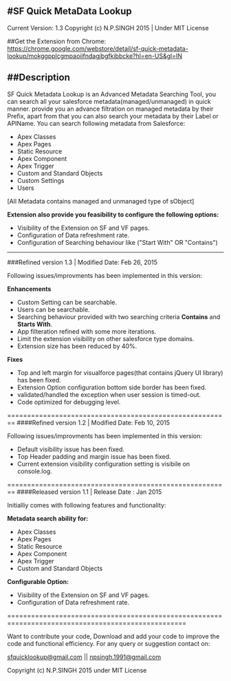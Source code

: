 #SF Quick MetaData Lookup
-------------------------------------
Current Version: 1.3
Copyright (c) N.P.SINGH 2015 | Under MIT License

##Get the Extension from Chrome:
https://chrome.google.com/webstore/detail/sf-quick-metadata-lookup/mokggpplcgmpaoijfndagjbgfkibbcke?hl=en-US&gl=IN

##Description
---------------------------------
SF Quick Metadata Lookup is an Advanced Metadata Searching Tool, you can search all your salesforce metadata(managed/unmanaged) in quick manner. provide you an advance filtration on managed metadata by their Prefix, apart from that you can also search your metadata by their Label or APIName. You can search following metadata from Salesforce:

* Apex Classes
* Apex Pages
* Static Resource
* Apex Component
* Apex Trigger
* Custom and Standard Objects
* Custom Settings
* Users

[All Metadata contains managed and unmanaged type of sObject]

**Extension also provide you feasibility to configure the following options:**
* Visibility of the Extension on SF and VF pages.
* Configuration of Data refreshment rate.
* Configuration of Searching behaviour like ("Start With" OR "Contains")

---------------------------------
###Refined version 1.3    |          Modified Date: Feb 26, 2015

Following issues/improvments has been implemented in this version:

**Enhancements**
* Custom Setting can be searchable.
* Users can be searchable.
* Searching behaviour provided with two searching criteria **Contains** and **Starts With**.
* App filteration refined with some more iterations.
* Limit the extension visibility on other salesforce type domains.
* Extension size has been reduced by 40%.

**Fixes**

* Top and left margin for visualforce pages(that contains jQuery UI library) has been fixed.
* Extension Option configuration bottom side border has been fixed.
* validated/handled the exception when user session is timed-out.
* Code optimized for debugging level.

========================================================
####Refined version 1.2    |          Modified Date: Feb 10, 2015

Following issues/improvments has been implemented in this version:

* Default visibility issue has been fixed.
* Top Header padding and margin issue has been fixed.
* Current extension visibility configuration setting is visibile on console.log.


========================================================
####Released version 1.1  |            Release Date :  Jan 2015


Initialliy comes with following features and functionality:

**Metadata search ability for:**
* Apex Classes
* Apex Pages
* Static Resource
* Apex Component
* Apex Trigger
* Custom and Standard Objects

**Configurable Option:**
* Visibility of the Extension on SF and VF pages.
* Configuration of Data refreshment rate.

===================================================================================================

Want to contribute your code, Download and add your code to improve the code and functional efficiency. For any query or suggestion contact on:

sfquicklookup@gmail.com || npsingh.1991@gmail.com 

Copyright (c) N.P.SINGH 2015 under MIT License


